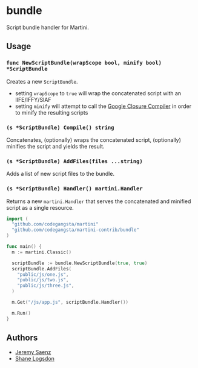 # bundle
Script bundle handler for Martini.

## Usage

### `func NewScriptBundle(wrapScope bool, minify bool) *ScriptBundle`

Creates a new `ScriptBundle`.

-	setting `wrapScope` to `true` will wrap the concatenated script with an IIFE/IFFY/SIAF
-	setting `minify` will attempt to call the [Google Closure Compiler](https://developers.google.com/closure/compiler) in order to minify the resulting scripts

### `(s *ScriptBundle) Compile() string`

Concatenates, (optionally) wraps the concatenated script, (optionally) minifies the script and yields the result.

### `(s *ScriptBundle) AddFiles(files ...string)`

Adds a list of new script files to the bundle.

### `(s *ScriptBundle) Handler() martini.Handler`

Returns a new `martini.Handler` that serves the concatenated and minified script as a single resource.

~~~ go
import (
  "github.com/codegangsta/martini"
  "github.com/codegangsta/martini-contrib/bundle"
)

func main() {
  m := martini.Classic()

  scriptBundle := bundle.NewScriptBundle(true, true)
  scriptBundle.AddFiles(
    "public/js/one.js",
    "public/js/two.js",
    "public/js/three.js",
  )

  m.Get("/js/app.js", scriptBundle.Handler())

  m.Run()
}

~~~

## Authors
* [Jeremy Saenz](http://github.com/codegangsta)
* [Shane Logsdon](http://github.com/slogsdon)
